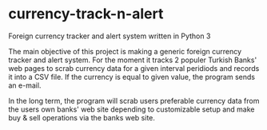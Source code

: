 # currency-track-n-alert
Foreign currency tracker and alert system written in Python 3

The main objective of this project is making a generic foreign currency tracker and alert system.
For the moment it tracks 2 populer Turkish Banks' web pages to scrab currency data for a given interval peridiods and records it into a CSV file.
If the currency is equal to given value, the program sends an e-mail.

In the long term, the program will scrab users preferable currency data from the users own banks' web site depending to customizable setup and make buy & sell operations via the banks web site.


